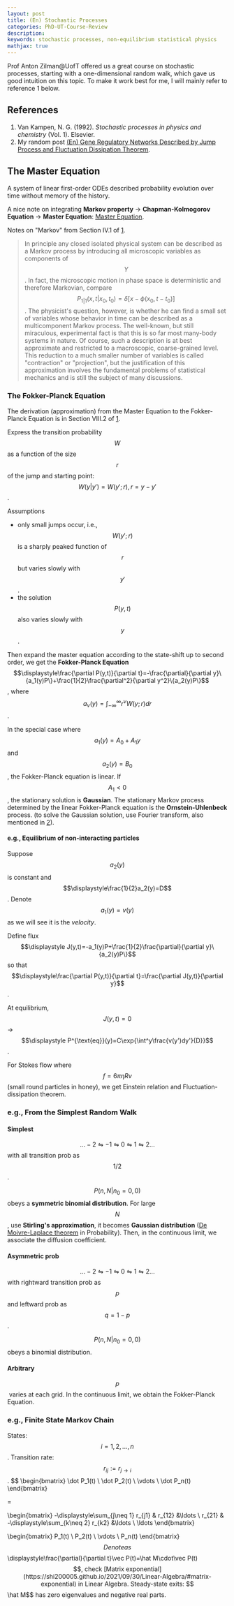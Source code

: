 ```yaml
---
layout: post
title: (En) Stochastic Processes
categories: PhD-UT-Course-Review
description: 
keywords: stochastic processes, non-equilibrium statistical physics
mathjax: true
---
```


Prof Anton Zilman@UofT offered us a great course on stochastic processes, starting with a one-dimensional random walk, which gave us good intuition on this topic. To make it work best for me, I will mainly refer to reference 1 below.

## References

1. Van Kampen, N. G. (1992). *Stochastic processes in physics and chemistry* (Vol. 1). Elsevier.
1. My random post [(En) Gene Regulatory Networks Described by Jump Process and Fluctuation Dissipation Theorem](https://shi200005.github.io/2023/06/07/Network-Jump/#solution-of-linear-fokker-planck-equation).

## The Master Equation

A system of linear first-order ODEs described probability evolution over time without memory of the history.

A nice note on integrating **Markov property** -> **Chapman-Kolmogorov Equation** -> **Master Equation**: [Master Equation](https://statisticalphysics.leima.is/nonequilibrium/master-eqn.html).

Notes on "Markov" from Section IV.1 of [1](https://shi200005.github.io/2022/10/28/Stochastic-Processes/#refernces).

> In principle any closed isolated physical system can be described as a Markov process by introducing all microscopic variables as components of $$Y$$. In fact, the microscopic motion in phase space is deterministic and therefore Markovian, compare $$P_{1\vert 1}(x,t\vert x_0, t_0)=\delta[x-\phi(x_0,t-t_0)]$$. The physicist's question, however, is whether he can find a small set of variables whose behavior in time can be described as a multicomponent Markov process. The well-known, but still miraculous, experimental fact is that this is so far most many-body systems in nature. Of course, such a description is at best approximate and restricted to a macroscopic, coarse-grained level. This reduction to a much smaller number of variables is called "contraction" or "projection", but the justification of this approximation involves the fundamental problems of statistical mechanics and is still the subject of many discussions. 

### The Fokker-Planck Equation

The derivation (approximation) from the Master Equation to the Fokker-Planck Equation is in Section VIII.2 of [1](https://shi200005.github.io/2022/10/28/Stochastic-Processes/#refernces).

Express the transition probability $$W$$ as a function of the size $$r$$ of the jump and starting point: $$W(y\vert y')=W(y';r),r=y-y'$$.

Assumptions

- only small jumps occur, i.e., $$W(y';r)$$ is a sharply peaked function of $$r$$ but varies slowly with $$y'$$.
- the solution $$P(y,t)$$ also varies slowly with $$y$$.

Then expand the master equation according to the state-shift up to second order, we get the **Fokker-Planck Equation** $$\displaystyle\frac{\partial P(y,t)}{\partial t}=-\frac{\partial}{\partial y}\{a_1(y)P\}+\frac{1}{2}\frac{\partial^2}{\partial y^2}\{a_2(y)P\}$$, where $$\displaystyle a_\nu(y)=\int_{-\infty}^{\infty}r^\nu W(y;r)dr$$.

In the special case where $$a_1(y)=A_0+A_1y$$ and $$a_2(y)=B_0$$, the Fokker-Planck equation is linear. If $$A_1<0$$​, the stationary solution is **Gaussian**. The stationary Markov process determined by the linear Fokker-Planck equation is the **Ornstein-Uhlenbeck** process. (to solve the Gaussian solution, use Fourier transform, also mentioned in [2](https://shi200005.github.io/2022/10/28/Stochastic-Processes/#refernces)).

#### e.g., Equilibrium of non-interacting particles

Suppose $$a_2(y)$$ is constant and $$\displaystyle\frac{1}{2}a_2(y)=D$$. Denote $$a_1(y)=v(y)$$ as we will see it is the *velocity*.

Define flux $$\displaystyle J(y,t)=-a_1(y)P+\frac{1}{2}\frac{\partial}{\partial y}\{a_2(y)P\}$$ so that $$\displaystyle\frac{\partial P(y,t)}{\partial t}=\frac{\partial J(y,t)}{\partial y}$$.

At equilibrium, $$J(y,t)=0$$ -> $$\displaystyle P^{\text{eq}}(y)=C\exp{\int^y\frac{v(y')dy'}{D}}$$. 

For Stokes flow where $$f=6\pi\eta Rv$$ (small round particles in honey), we get Einstein relation and Fluctuation-dissipation theorem.

### e.g., From the Simplest Random Walk

#### Simplest

$$...-2\leftrightharpoons-1\leftrightharpoons0\leftrightharpoons1\leftrightharpoons2...$$ with all transition prob as $$1/2$$.

$$P(n,N\vert n_0=0,0)$$ obeys a **symmetric binomial distribution**. For large $$N$$, use **Stirling's approximation**, it becomes **Gaussian distribution** ([De Moivre-Laplace theorem](https://shi200005.github.io/2022/02/17/Probability/#de-moivre-laplace-%E5%AE%9A%E7%90%86) in Probability). Then, in the continuous limit, we associate the diffusion coefficient.

#### Asymmetric prob

 $$...-2\leftrightharpoons-1\leftrightharpoons0\leftrightharpoons1\leftrightharpoons2...$$ with rightward transition prob as $$p$$ and leftward prob as $$q=1-p$$​.

$$P(n,N\vert n_0=0,0)$$ obeys a binomial distribution. 

#### Arbitrary

$$p$$​ varies at each grid. In the continuous limit, we obtain the Fokker-Planck Equation.

### e.g., Finite State Markov Chain

 States: $$i=1,2,...,n$$. Transition rate: $$r_{ij}:=r_{j\to i}$$.
$$
\begin{bmatrix}
	\dot P_1(t) \\ \dot P_2(t) \\ \vdots \\ \dot P_n(t)
\end{bmatrix}

=

\begin{bmatrix}
	-\displaystyle\sum_{j\neq 1} r_{j1} & r_{12} &\ldots  \\
    r_{21} & -\displaystyle\sum_{k\neq 2} r_{k2} &\ldots \\
    \ldots 
\end{bmatrix}

\begin{bmatrix}
	P_1(t) \\ P_2(t) \\ \vdots \\ P_n(t)
\end{bmatrix}
$$
Denote as $$\displaystyle\frac{\partial}{\partial t}\vec P(t)=\hat M\cdot\vec P(t)$$, check [Matrix exponential](https://shi200005.github.io/2021/09/30/Linear-Algebra/#matrix-exponential) in Linear Algebra. Steady-state exits: $$\hat M$$ has zero eigenvalues and negative real parts.